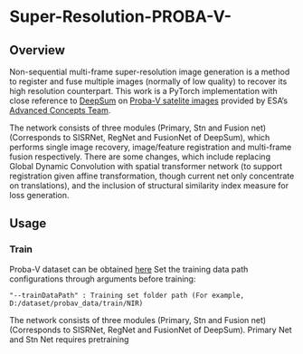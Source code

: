 # Super-Resolution-PROBA-V-
## Overview
Non-sequential multi-frame super-resolution image generation is a method to register and fuse multiple images (normally of low quality) to recover its high resolution counterpart. This work is a PyTorch implementation with close reference to [DeepSum](https://github.com/diegovalsesia/deepsum) on [Proba-V satelite images](https://kelvins.esa.int/proba-v-super-resolution/home/) provided by ESA’s [Advanced Concepts Team](http://www.esa.int/gsp/ACT/index.html).

The network consists of three modules (Primary, Stn and Fusion net)(Corresponds to SISRNet, RegNet and FusionNet of DeepSum), which performs single image recovery, image/feature registration and multi-frame fusion respectively.
There are some changes, which include replacing Global Dynamic Convolution with spatial transformer network (to support registration given affine transformation, though current net only concentrate on translations), and the inclusion of structural similarity index measure for loss generation.

## Usage
### Train
Proba-V dataset can be obtained [here](https://kelvins.esa.int/proba-v-super-resolution/data/)
Set the training data path configurations through arguments before training:
```
"--trainDataPath" : Training set folder path (For example, D:/dataset/probav_data/train/NIR) 
```
The network consists of three modules (Primary, Stn and Fusion net)(Corresponds to SISRNet, RegNet and FusionNet of DeepSum). Primary Net and Stn Net requires pretraining



